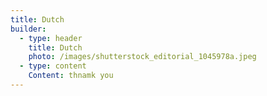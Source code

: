 ```yaml
---
title: Dutch
builder:
  - type: header
    title: Dutch
    photo: /images/shutterstock_editorial_1045978a.jpeg
  - type: content
    Content: t﻿hnamk you
---
```

